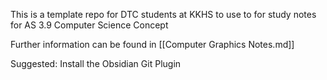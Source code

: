 This is a template repo for DTC students at KKHS to use to for study notes for AS 3.9 Computer Science Concept

Further information can be found in [[Computer Graphics Notes.md]]

Suggested:
Install the Obsidian Git Plugin
